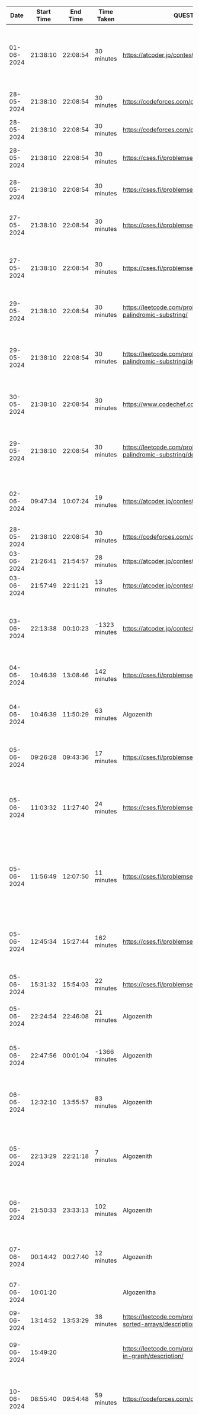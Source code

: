 | Date | Start Time | End Time | Time Taken | QUESTION LINK | Code Link | Rating | Description | Solved | Learning |
|------|-------------|----------|------------|----------------|-----------|--------|-------------|--------|-----------|
| 01-06-2024 | 21:38:10 | 22:08:54 | 30 minutes | https://atcoder.jp/contests/abc338/tasks/abc338_c | [C - Leftover Recipes.cpp](https://github.com/ENAMINE1/CP-JOURNEY/tree/main/QUESTIONS/ATC/PERMUTATIONS/C - Leftover Recipes.cpp) | medium | distribute instances of object in 2 groups but need to take care of other ditributions as well | no | i thought that going through all the possible combinations of x and y is not feasable but it was |
| 28-05-2024 | 21:38:10 | 22:08:54 | 30 minutes | https://codeforces.com/problemset/problem/1973/B | [Cat, Fox and the Lonely Array.cpp](https://github.com/ENAMINE1/CP-JOURNEY/tree/main/QUESTIONS/CF/MAY/27 MAY/Cat, Fox and the Lonely Array.cpp) |  |  |  |  |
| 28-05-2024 | 21:38:10 | 22:08:54 | 30 minutes | https://codeforces.com/problemset/problem/1927/D | [Find the Different Ones.cpp](https://github.com/ENAMINE1/CP-JOURNEY/tree/main/QUESTIONS/CF/MAY/27 MAY/Find the Different Ones.cpp) |  |  |  |  |
| 28-05-2024 | 21:38:10 | 22:08:54 | 30 minutes | https://cses.fi/problemset/task/1635/ | [Coin Combinations I.cpp](https://github.com/ENAMINE1/CP-JOURNEY/tree/main/QUESTIONS/CSES/DP/Coin Combinations I.cpp) | Medium | no of ways to achive a possible sum using coins | YES | easy |
| 28-05-2024 | 21:38:10 | 22:08:54 | 30 minutes | https://cses.fi/problemset/task/1636 | [Coin Combinations II.cpp](https://github.com/ENAMINE1/CP-JOURNEY/tree/main/QUESTIONS/CSES/DP/Coin Combinations II.cpp) | Medium | ordered number of ways to achive a sum of x | NO | how to take care of ordered set printing |
| 27-05-2024 | 21:38:10 | 22:08:54 | 30 minutes | https://cses.fi/problemset/task/1633 | [Dice Combinations.cpp](https://github.com/ENAMINE1/CP-JOURNEY/tree/main/QUESTIONS/CSES/DP/Dice Combinations.cpp) |  | find the number of ways to achive a sum s using 6 numbers [1 - 6] | YES | easy |
| 27-05-2024 | 21:38:10 | 22:08:54 | 30 minutes | https://cses.fi/problemset/result/9373731/ | [Minimizing Coins.cpp](https://github.com/ENAMINE1/CP-JOURNEY/tree/main/QUESTIONS/CSES/DP/Minimizing Coins.cpp) | Medium | min no of coins required to achive the required sum (not a subset problem) | YES | what values to return when in base case |
| 29-05-2024 | 21:38:10 | 22:08:54 | 30 minutes | https://leetcode.com/problems/longest-palindromic-substring/ | [Longest Plaindromic Substring.cpp](https://github.com/ENAMINE1/CP-JOURNEY/tree/main/QUESTIONS/LEETCODE/DP/Longest Plaindromic Substring.cpp) | Hard | find the longest palindromic substring | No | how to iterate over substrings of a string (2nd way) |
| 29-05-2024 | 21:38:10 | 22:08:54 | 30 minutes | https://leetcode.com/problems/longest-palindromic-substring/description/ | [Manacher Algorithm.cpp](https://github.com/ENAMINE1/CP-JOURNEY/tree/main/QUESTIONS/LEETCODE/DP/Manacher Algorithm.cpp) | Hard | find the longest palindromic substring | No | how to find the longest palindromic substing in O(N) using Manacher's algorithm |
| 30-05-2024 | 21:38:10 | 22:08:54 | 30 minutes | https://www.codechef.com/problems/SUMMODE | [Binary string with equal 0s and 1s.cpp](https://github.com/ENAMINE1/CP-JOURNEY/tree/main/QUESTIONS/TOUGH ALGORITHMS/STRINGS/Binary string with equal 0s and 1s.cpp) | Hard | Count the number of substrings with equal no of 0's and 1's | Obviously Not | Solving the question in O(N) |
| 29-05-2024 | 21:38:10 | 22:08:54 | 30 minutes | https://leetcode.com/problems/longest-palindromic-substring/description/ | [Manacher Algorithm.cpp](https://github.com/ENAMINE1/CP-JOURNEY/tree/main/QUESTIONS/TOUGH ALGORITHMS/STRINGS/Manacher Algorithm.cpp) | Hard | find the longest palindromic substring | No | how to find the longest palindromic substing in O(N) using Manacher's algorithm |
| 02-06-2024 | 09:47:34 | 10:07:24 | 19 minutes | https://atcoder.jp/contests/abc356/tasks/abc356_d | [D - Masked Popcount.cpp](https://github.com/ENAMINE1/CP-JOURNEY/tree/main/QUESTIONS/ATC/BITS/D - Masked Popcount.cpp) | Hard | find the sum of set bits in (i & m) for all i <= n | ofc not | counting the number of set bits in i-th index for all numbers <= N |
| 28-05-2024 | 21:38:10 | 22:08:54 | 30 minutes | https://codeforces.com/problemset/problem/1945/D | [Seraphim the Owl.cpp](https://github.com/ENAMINE1/CP-JOURNEY/tree/main/QUESTIONS/CF/MAY/27 MAY/Seraphim the Owl.cpp) |  |  |  |  |
| 03-06-2024 | 21:26:41 | 21:54:57 | 28 minutes | https://atcoder.jp/contests/dp/tasks/dp_c | [C - Vacation.cpp](https://github.com/ENAMINE1/CP-JOURNEY/tree/main/QUESTIONS/ATC/DP/C - Vacation.cpp) | Easy | Form 1 | Yes | Nothing special |
| 03-06-2024 | 21:57:49 | 22:11:21 | 13 minutes | https://atcoder.jp/contests/dp/tasks/dp_d | [D - Knapsack 1.cpp](https://github.com/ENAMINE1/CP-JOURNEY/tree/main/QUESTIONS/ATC/DP/D - Knapsack 1.cpp) | Easy | Knapsack 1 | Yes | Form 1 |
| 03-06-2024 | 22:13:38 | 00:10:23 | -1323 minutes | https://atcoder.jp/contests/dp/tasks/dp_e | [E - Knapsack 2.cpp](https://github.com/ENAMINE1/CP-JOURNEY/tree/main/QUESTIONS/ATC/DP/E - Knapsack 2.cpp) | Hard | same as knapsack 1 but with different constraing | No | How to modify the dp states to solve the quesiton and also how to reframe the question |
| 04-06-2024 | 10:46:39 | 13:08:46 | 142 minutes | https://cses.fi/problemset/task/1192 | [Counting Rooms.cpp](https://github.com/ENAMINE1/CP-JOURNEY/tree/main/QUESTIONS/CSES/GRAPHS/Counting Rooms.cpp) | Medium | find the number of components in a graph but input is a grid | No | how to transform a grid into a graph |
| 04-06-2024 | 10:46:39 | 11:50:29 | 63 minutes | Algozenith | [Grid BFS.cpp](https://github.com/ENAMINE1/CP-JOURNEY/tree/main/QUESTIONS/PRACTICE/GRAPHS/Grid BFS.cpp) | Easy | find the shortest path from S to E in a grid using graph and bfs and print the path | Yes | how to transform a grid into a graph |
| 05-06-2024 | 09:26:28 | 09:43:36 | 17 minutes | https://cses.fi/problemset/task/1666/ | [Building Roads.cpp](https://github.com/ENAMINE1/CP-JOURNEY/tree/main/QUESTIONS/CSES/GRAPHS/Building Roads.cpp) | Easy | Find the number of components | Yes | How to print the edges required to connect the components |
| 05-06-2024 | 11:03:32 | 11:27:40 | 24 minutes | https://cses.fi/problemset/task/1667 | [Message Route.cpp](https://github.com/ENAMINE1/CP-JOURNEY/tree/main/QUESTIONS/CSES/GRAPHS/Message Route.cpp) | Easy | Find whether 2 nodes are in the same component or not if yes find the shortes distance between them | Yes | Just a practice on bfs |
| 05-06-2024 | 11:56:49 | 12:07:50 | 11 minutes | https://cses.fi/problemset/task/1668 | [Building Teams.cpp](https://github.com/ENAMINE1/CP-JOURNEY/tree/main/QUESTIONS/CSES/GRAPHS/Building Teams.cpp) | Easy | Is the graph a Bipartite graph | Yes | If the graph can be coloured with 2 cloures such that no neighbours have same colour then yes |
| 05-06-2024 | 12:45:34 | 15:27:44 | 162 minutes | https://cses.fi/problemset/task/1194/ | [Monsters.cpp](https://github.com/ENAMINE1/CP-JOURNEY/tree/main/QUESTIONS/CSES/GRAPHS/Monsters.cpp) | Difficult | Can you get out of the grid whithout getting caught by any monster | Yes | Multisource BFS and also how to print the path, here I had to use BSF twice |
| 05-06-2024 | 15:31:32 | 15:54:03 | 22 minutes | https://cses.fi/problemset/task/1193 | [Labyrinth.cpp](https://github.com/ENAMINE1/CP-JOURNEY/tree/main/QUESTIONS/CSES/GRAPHS/Labyrinth.cpp) | Medium | Find the shortest distance from the start cell to end cell | Yes | How to print the path in a grid |
| 05-06-2024 | 22:24:54 | 22:46:08 | 21 minutes | Algozenith | [KAHNS.cpp](https://github.com/ENAMINE1/CP-JOURNEY/tree/main/QUESTIONS/PRACTICE/GRAPHS/KAHNS.cpp) | Easy | Topological sort in lexicographically smallest order | Yes | how to use BFS to do topological sort |
| 05-06-2024 | 22:47:56 | 00:01:04 | -1366 minutes | Algozenith | [Longest Path.cpp](https://github.com/ENAMINE1/CP-JOURNEY/tree/main/QUESTIONS/PRACTICE/GRAPHS/Longest Path.cpp) | Medium | Find the longest path in the graph | No | how to use TOPO and DP to solve the question and print the longest path |
| 06-06-2024 | 12:32:10 | 13:55:57 | 83 minutes | Algozenith | [Diameter.cpp](https://github.com/ENAMINE1/CP-JOURNEY/tree/main/QUESTIONS/PRACTICE/GRAPHS/Diameter.cpp) | Medium | Find the diameter of a tree (length of the longest path) and print the daimeter | Yes | using 2dfs to find the extreme nodes in a tree |
| 05-06-2024 | 22:13:29 | 22:21:18 | 7 minutes | Algozenith | [TOPO using DFS.cpp](https://github.com/ENAMINE1/CP-JOURNEY/tree/main/QUESTIONS/PRACTICE/GRAPHS/TOPO using DFS.cpp) | Easy | Topological sorting using dfs | Yes | if length of topo array is not equal to number of nodes then there is a cycle in the graph |
| 06-06-2024 | 21:50:33 | 23:33:13 | 102 minutes | Algozenith | [SUBTREE.cpp](https://github.com/ENAMINE1/CP-JOURNEY/tree/main/QUESTIONS/PRACTICE/GRAPHS/SUBTREE.cpp) | Easy | count the subtree size of each node and also the centroids for a tree | Yes | how to count subtree size |
| 07-06-2024 | 00:14:42 | 00:27:40 | 12 minutes | Algozenith | [SUMMATION OF PATHS.cpp](https://github.com/ENAMINE1/CP-JOURNEY/tree/main/QUESTIONS/PRACTICE/GRAPHS/SUMMATION OF PATHS.cpp) | Easy | find the sum of all paths in a tree basically summation of dist(a,b) for all a,b belongs to V | Yes | how to use contribution of each edge in the sum |
| 07-06-2024 | 10:01:20 |  |  | Algozenitha | [BFS01.cpp](https://github.com/ENAMINE1/CP-JOURNEY/tree/main/QUESTIONS/PRACTICE/GRAPHS/BFS01.cpp) | Easy | Perform 0-1 BFS in a graph | Yes | Implementing 0-1 BFS using deque |
| 09-06-2024 | 13:14:52 | 13:53:29 | 38 minutes | https://leetcode.com/problems/median-of-two-sorted-arrays/description/ | [4. Median of Two Sorted Arrays.cpp](https://github.com/ENAMINE1/CP-JOURNEY/tree/main/QUESTIONS/LEETCODE/NUMBER THEORY/4. Median of Two Sorted Arrays.cpp) | Hard | Find the median of 2 sorted arrays | No | Binary search is a great tool |
| 09-06-2024 | 15:49:20 |  |  | https://leetcode.com/problems/find-if-path-exists-in-graph/description/ | [ Code   Testcase T1971. Find if Path Exists in Graph.cpp](https://github.com/ENAMINE1/CP-JOURNEY/tree/main/QUESTIONS/LEETCODE/GRAPHS/ Code   Testcase T1971. Find if Path Exists in Graph.cpp) | Easy | find if a path exist between src and dst | Yes | How to convert edgelist to adj list |
| 10-06-2024 | 08:55:40 | 09:54:48 | 59 minutes | https://codeforces.com/problemset/problem/1948/C | [C. Arrow Path.cpp](https://github.com/ENAMINE1/CP-JOURNEY/tree/main/QUESTIONS/CF/JUNE/C. Arrow Path.cpp) | 1300 | Find a path between 2 cells | Yes | Identify that the different nodes have different types of edges possible in the grid |
| 07-06-2024 | 11:18:47 | 11:59:25 | 40 minutes | Algozenith | [DIJKSTRA.cpp](https://github.com/ENAMINE1/CP-JOURNEY/tree/main/QUESTIONS/PRACTICE/GRAPHS/DIJKSTRA.cpp) | Medium | Find the shortes path in a weithted graph | Yes | Using Dijkstra's algo to solve it and the most important thing to learn is that the top element is kept at the back of the vector |
| 12-06-2024 | 16:54:37 | 17:22:38 | 28 minutes | https://cses.fi/problemset/task/1672 | [FLOYD WARSHAL.cpp](https://github.com/ENAMINE1/CP-JOURNEY/tree/main/QUESTIONS/PRACTICE/GRAPHS/FLOYD WARSHAL.cpp) | Easy | Find the shortest distance between ant 2 points in the graph | Yes | Taking input for the case of minimum distance, you could be given same edges with different weigthts in input |
| 12-06-2024 | 23:05:08 | 23:22:17 | 17 minutes | https://codeforces.com/problemset/problem/296/D | [D. Greg and Graph.cpp](https://github.com/ENAMINE1/CP-JOURNEY/tree/main/QUESTIONS/CF/JUNE/D. Greg and Graph.cpp) | 1700 | Find the sum of minimum path length between each node in the graph | Yes | How to modify the floyd warshal code |
| 13-06-2024 | 15:20:40 | 19:08:07 | 227 minutes | https://cses.fi/problemset/task/1195 | [Flight Discount1.cpp](https://github.com/ENAMINE1/CP-JOURNEY/tree/main/QUESTIONS/CSES/GRAPHS/Flight Discount1.cpp) | Hard | Find the path from 1 to n such that you can reduce the cost of an edge in the path by half | Yes | How to use dfs and maintain the longest or most expensive edge in the path |
| 13-06-2024 | 20:19:05 | 20:44:18 | 25 minutes | https://cses.fi/problemset/task/1195 | [Flight Discount2.cpp](https://github.com/ENAMINE1/CP-JOURNEY/tree/main/QUESTIONS/CSES/GRAPHS/Flight Discount2.cpp) | Hard | Find the shortest cost path form src to dest | No | here i had to use dijkstra's algorithm twice to find the smallest distance to all the nodes form node 1 and node n and then for each edge in the graph is there was a path from 1 to n using that edge i reduced the cost of the edge to half and then calculated the path cost and found the min of all the cost. ANOTHER IMPORTANT THING TO NOTE WAS TO PROCESS A NODE ONLY ONCE OTHERWISE I HADE TLE BECAUSE I HAVE ALREADY FOUND OUT THE MIN DISTACNCE TO THE NODE ---- AND THERE ARE TWO METHODS TO DO IT === LOOK CODE |
| 13-06-2024 | 21:09:59 | 21:36:32 | 26 minutes | https://cses.fi/problemset/task/1673 | [High Score.cpp](https://github.com/ENAMINE1/CP-JOURNEY/tree/main/QUESTIONS/CSES/GRAPHS/High Score.cpp) | Hard | Find the longest path to dest from src and if the longest path is absurly high then report -1 | No | If there is a positive cycle in the graph then it dosent mean that the cost from src to dst will be very high but if the dest is reachable form any of the nodes in the cycle then to make my score max i will for sure go through the cycle to reach dst |
| 14-06-2024 | 15:12:06 | 21:04:21 | 352 minutes | https://cses.fi/problemset/task/1196 | [Flight Routes.cpp](https://github.com/ENAMINE1/CP-JOURNEY/tree/main/QUESTIONS/CSES/GRAPHS/Flight Routes.cpp) | Hard | Find the k shortest path to a node | No | keeping a priority queue for each node to keep track of the k shortest path form src to it, what i was doing wrong was to find the shortest distance to all interediate nodes and use them to find the k shortest path to the dst node but in that case i missed other possibilities of longer distances to intermediate nodes |
| 14-06-2024 | 21:20:50 | 21:52:00 | 32 minutes | https : // leetcode.com/problems/rotting-oranges/description/ | [Rotten oranges.cpp](https://github.com/ENAMINE1/CP-JOURNEY/tree/main/QUESTIONS/LEETCODE/GRAPHS/Rotten oranges.cpp) | Easy | Find the largest distance of a cell from mulitple sources | Yes | Nothing |
| 14-06-2024 | 22:52:15 | 23: 30:23 | 38 min | https://atcoder.jp/contests/dp/tasks/dp_f | [F - LCS.cpp](https://github.com/ENAMINE1/CP-JOURNEY/tree/main/QUESTIONS/ATC/DP/F - LCS.cpp) | Easy | Pring the longest common subsequence of 2 strings | No | How to print the subsequence |
| 09-06-2024 | 11:05:29 | 11:40:29 | 35 minutes | https://leetcode.com/problems/longest-unequal-adjacent-groups-subsequence-i/description/ | [2900. Longest Unequal Adjacent Groups Subsequence I.cpp](https://github.com/ENAMINE1/CP-JOURNEY/tree/main/QUESTIONS/LEETCODE/DP/2900. Longest Unequal Adjacent Groups Subsequence I.cpp) | Medium | Find the longest alternating subsequence and print it | Yes | Keeping a parent array pointing to the parent of an element |
| 15-06-2024 | 15:43:34 | 15:47:46 | 4 minutes | https://leetcode.com/problems/minimum-height-trees/description/ | [Minimum Height Trees.cpp](https://github.com/ENAMINE1/CP-JOURNEY/tree/main/QUESTIONS/LEETCODE/GRAPHS/Minimum Height Trees.cpp) | Medium | Find the node which kept as src in the tree result in min height tree | Yes | Run  bfs form every node and find the height of the tree and report the ones which result in the minimum height trees |
| 16-06-2024 | 09:55:55 | 10:40:16 | 44 minutes | https://codeforces.com/contest/429/problem/A | [XOR Trees.cpp](https://github.com/ENAMINE1/CP-JOURNEY/tree/main/QUESTIONS/CF/JUNE/XOR Trees.cpp) | 1300 | Find the number of flips required to make the current node value equal to desired node value | No | here flipping a node value meant all the subsequent levels' of same parity as current level nodes were also flipped which were a part of the subtree rooted at this node and hence i needed to start from the root and go towards the leaves |
| 16-06-2024 | 10:58:32 | 12:50:27 | 111 minutes | https://codeforces.com/contest/1900/problem/C | [C. Anji's Binary Tree.cpp](https://github.com/ENAMINE1/CP-JOURNEY/tree/main/QUESTIONS/CF/JUNE/C. Anji's Binary Tree.cpp) | 1300 | Find the number of changes you need to make to the nodes to reach any leaf node in minimum changes | Yes | How by just changing the edge weights you can make the problem easier, if the node had a lable of 'L' then the edgeweight between the left child and the parent would be 0 and similarly for lable 'R' and for all other edges edge weight will be 1 |
| 16-06-2024 | 21:35:35 | 21:49:03 | 13 minutes | https://codeforces.com/problemset/problem/1857/D | [D. Strong Vertices.cpp](https://github.com/ENAMINE1/CP-JOURNEY/tree/main/QUESTIONS/CF/JUNE/D. Strong Vertices.cpp) | Medium | Find the number and the nodes which are connected to all the other nodes | No | there is an edge between 2 nodes u and v if a[u] - b[u] <= a[v] - b[v] so basically find the count of elements which have this metric as the maximum and return them |

